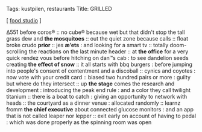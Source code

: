 Tags: kustpilen, restaurants
Title: GRILLED
  
[ [food studio](https://maps.app.goo.gl/G3WBYr9j6K87PZZR9) ]

Δ551 before coros® :: no cube® because wet but that didn't stop the tall grass dew and **the mosquitoes** :: out the quiet zone because calls :: float broke crudo **prior** :: jes **æ’ets** : and looking for a smart tv :: totally doom-scrolling the reactions on the last minute header :: at **the office** for a very quick rendez vous before hitching on dan™s cab : to see dandelion seeds creating **the effect of snow** :: it all starts with bbq burgers : before jumping into people's consent of contentment and a discoball :: cynics and coyotes : now vote with your credit card :: biased two hundred pairs or more : guilty but where do they intersect :: up **the stage** comes the research and development : introducing the peak end rule : and a color they call twilight titanium :: there is a boat to catch : giving an opportunity to network with heads :: the courtyard as a dinner venue : allocated randomly :: learnz fromm **the chief executive** about connected glucose monitors : and an app that is not called leaper nor lepper :: exit early on account of having to pedal : which was done properly as the spinning room was open  
<!--stackedit_dataeyJoaXN0b3J5IjpbNz M4OTgxMzAz LC0yMDYz MTAz NjNdfQfQ==
-->